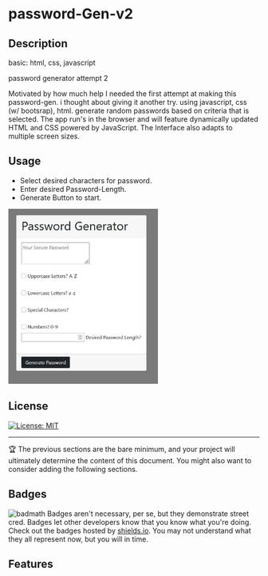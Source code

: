 
# password-Gen-v2

## Description

basic: html, css, javascript

password generator attempt 2

Motivated by how much help I needed the first attempt at making this password-gen. i thought about giving it another try. using javascript, css (w/ bootsrap), html. generate random passwords based on criteria that is selected. The app run's in the browser and will feature dynamically updated HTML and CSS powered by JavaScript. The Interface also adapts to multiple screen sizes.

## Usage

- Select desired characters for password.
- Enter desired Password-Length.
- Generate Button to start.
   

<img src="assets/app-screenShot.JPG" alt="app screenshot" width="300"/>


## License
 [![License: MIT](https://img.shields.io/badge/License-MIT-yellow.svg)](https://opensource.org/licenses/MIT)

---
🏆 The previous sections are the bare minimum, and your project will ultimately determine the content of this document. You might also want to consider adding the following sections.
## Badges
![badmath](https://img.shields.io/github/languages/top/nielsenjared/badmath)
Badges aren't necessary, per se, but they demonstrate street cred. Badges let other developers know that you know what you're doing. Check out the badges hosted by [shields.io](https://shields.io/). You may not understand what they all represent now, but you will in time.
## Features
